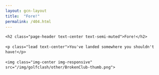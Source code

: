```yaml
---
layout: gcn-layout
title:  "Fore!"
permalink: /404.html
---
```


<div class="row">

  <div class="col-lg-8 col-lg-offset-2 col-md-10 col-md-offset-1 col-sm-12">

    <h2 class="page-header text-center text-semi-muted">Fore!</h2>

    <p class="lead text-center">You've landed somewhere you shouldn't have!</p>

    <img class="img-center img-responsive" src="/img/golfclash/other/BrokenClub-thumb.png">

  </div>

</div>
